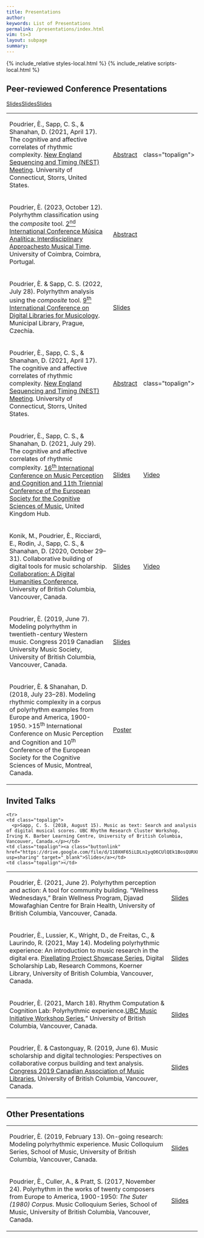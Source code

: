 ```yaml
---
title: Presentations 
author: 
keywords: List of Presentations 
permalink: /presentations/index.html
vim: ts=3
layout: subpage
summary: 
---
```


{% include_relative styles-local.html %}
{% include_relative scripts-local.html %}


## Peer-reviewed Conference Presentations ##
	
<table>
<tbody>

<tr>
    <td class="topalign">
	  <p>Poudrier, È., Sapp, C. S., &amp; Shanahan, D. (2021, April 17). The cognitive and affective correlates of rhythmic complexity. <a href="https://drive.google.com/file/d/1MRCQkWy3VWGPLYFpl0uvIaM6gptNxrJo/view" target="_blank">New England Sequencing and Timing (NEST) Meeting</a>. University of Connecticut, Storrs, United States.</p></td>
    <td class="topalign"><a class="buttonlink" href="https://drive.google.com/file/d/1zpQeZquW1BLp5tFDyFuMVD3f7XjVIHIA/view?usp=drive_link" target="_blank">Abstract</a></td><a class="buttonlink" href="https://drive.google.com/file/d/17_VwWnLdMX-2sJrk1UwxWz2FJo7fQ5bT/view?usp=sharing" target="_blank">Slides</a></td> 
    <td> class="topalign"></td>
  </tr>
  
<tr>
    <td class="topalign">
	  <p>Poudrier, È. (2023, October 12). Polyrhythm classification using the <em>composite</em> tool. <a href="https://www.uc.pt/ceis20/musica-analitica-2023/" target="_blank">2<sup>nd</sup> International Conference Música Analítica: Interdisciplinary Approachesto Musical Time</a>. University of Coimbra, Coimbra, Portugal.</p></td>
    <td class="topalign"><a class="buttonlink" href="https://drive.google.com/file/d/1zpQeZquW1BLp5tFDyFuMVD3f7XjVIHIA/view?usp=drive_link" target="_blank">Abstract</a></td><a class="buttonlink" href="https://drive.google.com/file/d/1l4--rtXTRjKaT7Ifrx15R5QeI4OiHJGA/view?usp=drive_link" target="_blank">Slides</a></td>
    	<td class="topalign"> </td>
  </tr>
  
  <tr>
    <td class="topalign">
	<p>Poudrier, È. &amp; Sapp, C. S. (2022, July 28). Polyrhythm analysis using the <em>composite</em> tool. <a href="https://dlfm.web.ox.ac.uk/9th-international-conference-on-digital-libraries-for-musicology" target="_blank">9<sup>th</sup> International Conference on Digital Libraries for Musicology</a>. Municipal Library, Prague, Czechia.</p></td>
    <td class="topalign"><a class="buttonlink" href="https://drive.google.com/file/d/1U9MEUWjJUeIicMP_RS6mXI5GTIDFCPny/view?usp=drive_link" target="_blank">Slides</a></td>
	  <td class="topalign"></td>
</tr>
	
<tr>
    <td class="topalign">
	  <p>Poudrier, È., Sapp, C. S., &amp; Shanahan, D. (2021, April 17). The cognitive and affective correlates of rhythmic complexity. <a href="https://drive.google.com/file/d/1MRCQkWy3VWGPLYFpl0uvIaM6gptNxrJo/view" target="_blank">New England Sequencing and Timing (NEST) Meeting</a>. University of Connecticut, Storrs, United States.</p></td>
    <td class="topalign"><a class="buttonlink" href="https://drive.google.com/file/d/1zpQeZquW1BLp5tFDyFuMVD3f7XjVIHIA/view?usp=drive_link" target="_blank">Abstract</a></td><a class="buttonlink" href="https://drive.google.com/file/d/17_VwWnLdMX-2sJrk1UwxWz2FJo7fQ5bT/view?usp=sharing" target="_blank">Slides</a></td> 
    <td> class="topalign"></td>
  </tr>
  
  <tr>
    <td class="topalign">
	  <p>Poudrier, È., Sapp, C. S., &amp; Shanahan, D. (2021, July 29). The cognitive and affective correlates of rhythmic complexity. <a href="https://icmpc2021.sites.sheffield.ac.uk/" target="_blank">16<sup>th</sup> International Conference on Music Perception and Cognition and 11th Triennial Conference of the European Society for the Cognitive Sciences of Music</a>, United Kingdom Hub.</p></td>
    <td class="topalign"><a class="buttonlink" href="https://drive.google.com/file/d/1VjE2k70_8pjUPDY7vlREcX54J6QNdqF5/view?usp=sharing" target="_blank">Slides</a></td>
    <td class="topalign"><a class="buttonlink" href="https://www.youtube.com/watch?v=A8lk36AlfPYforth" target="_blank">Video</a></td>
  </tr>
  
  <tr>
    <td class="topalign">
	  <p>Konik, M., Poudrier, È., Ricciardi, E., Rodin, J., Sapp, C. S., &amp; Shanahan, D. (2020, October 29–31). Collaborative building of digital tools for music scholarship. <a href="https://dhconference.sites.olt.ubc.ca/conference-info/program/" target="_blank">Collaboration: A Digital Humanities Conference</a>, University of British Columbia, Vancouver, Canada.</p></td>
    <td class="topalign"><a class="buttonlink" href="https://drive.google.com/file/d/1ZAHgiFMKfO8MBrqthm0JXpys1I02m4Dt/view?usp=drive_link" target="_blank">Slides</a></td>
    <td class="topalign"><a class="buttonlink" href="https://youtu.be/zXxe7F5G3qM?si=ybqM4HaEa8LhoD-s" target="_blank">Video</a></td>
  </tr>
  
  <tr>
    <td class="topalign">
	  <p>Poudrier, È. (2019, June 7). Modeling polyrhythm in twentieth-century Western music. Congress 2019 Canadian University Music Society, University of British Columbia, Vancouver, Canada.</p></td>
    <td class="topalign"><a class="buttonlink" href="https://drive.google.com/file/d/1M4ic5Uj1pz7ThW855VM-wDMXFx2OPAWu/view?usp=sharing" target="_blank">Slides</a></td>
    <td class="topalign"></td>
  </tr>
  
  <tr>
    <td class="topalign">
	  <p>Poudrier, È. &amp; Shanahan, D. (2018, July 23–28). Modeling rhythmic complexity in a corpus of polyrhythm examples from Europe and America, 1900-1950. >15<sup>th</sup> International Conference on Music Perception and Cognition and 10<sup>th</sup> Conference of the European Society for the Cognitive Sciences of Music</a>, Montreal, Canada.</p></td>
    <td class="topalign"><a class="buttonlink" href="https://drive.google.com/file/d/1tQvN77iFEwHX7wm2ghyoi_wwBaF6roH0/view?usp=sharing" target="_blank">Poster</a></td>
    <td class="topalign"></td>
  </tr>
	
</tbody>
</table>


## Invited Talks ##

<table>
<tbody>
  <tr>
    <td class="topalign">
	  <p>Poudrier, È. (2021, June 2). Polyrhythm perception and action: A tool for community building. “Wellness Wednesdays,” Brain Wellness Program, Djavad Mowafaghian Centre for Brain Health, University of British Columbia, Vancouver, Canada.</p></td>
    <td class="topalign"><a class="buttonlink" href="https://drive.google.com/file/d/19-mLwjCVCP0HeCA4A-9R3SHFgpKstlrV/view?usp=sharing" target="_blank">Slides</a></td>
    <td class="topalign"></td>
  </tr>
	
  <tr>
    <td class="topalign">
	  <p>Poudrier, È., Lussier, K., Wright, D., de Freitas, C., &amp; Laurindo, R. (2021, May 14). Modeling polyrhythmic experience: An introduction to music research in the digital era. <a href="https://libcal.library.ubc.ca/calendar/vancouver/pixellating-20210514" target="_blank">Pixellating Project Showcase Series</a>, Digital Scholarship Lab, Research Commons, Koerner Library, University of British Columbia, Vancouver, Canada.</p></td>
    <td class="topalign"><a class="buttonlink" href="https://drive.google.com/file/d/1ibEbXf65EfEYjRFxR_OPULJiSvCwOxaa/view?usp=sharing" target="_blank">Slides</a></td>
    <td class="topalign"></td>
  </tr>
	
  <tr>
    <td class="topalign">
	  <p>Poudrier, È. (2021, March 18). Rhythm Computation &amp; Cognition Lab: Polyrhythmic experience.<a href="https://www.ubcmusicinitiative.com/pastevents/introduction-to-music-cognition-with-dr-poudrier" target="_blank">UBC Music Initiative Workshop Series</a>,” University of British Columbia, Vancouver, Canada.</p></td>
    <td class="topalign"><a class="buttonlink" href="https://drive.google.com/file/d/1ZXXPwhUyN3XTEqqRLfAmBLWyAJa6eFte/view?usp=sharing" target="_blank">Slides</a></td>
    <td class="topalign"></td>
  </tr>
	
  <tr>
    <td class="topalign">
	  <p>Poudrier, È. &amp; Castonguay, R. (2019, June 6). Music scholarship and digital technologies: Perspectives on collaborative corpus building and text analysis. <a href="https://www.caml-acbm.org/en/conferences/caml-acbm-conference-2019/" target="_blank">Congress 2019 Canadian Association of Music Libraries</a>, University of British Columbia, Vancouver, Canada.</p></td>
    <td class="topalign"><a class="buttonlink" href="https://drive.google.com/file/d/1Sve8IOjYsIq4HHAu2PCi2FKC5xosq4yA/view?usp=sharing" target="_blank">Slides</a></td>
    <td class="topalign"></td>
  </tr>

	<tr>
    <td class="topalign">
	  <p>Sapp, C. S. (2018, August 15). Music as text: Search and analysis of digital musical scores. UBC Rhythm Research Cluster Workshop, Irving K. Barber Learning Centre, University of British Columbia, Vancouver, Canada.</p></td>
    <td class="topalign"><a class="buttonlink" href="https://drive.google.com/file/d/110XHF65iLDLn1yqO6CUlQEk1BosQURX8/view?usp=sharing" target="_blank">Slides</a></td>
    <td class="topalign"></td>
  </tr>

</tbody>
</table>


## Other Presentations ##

<table>
<tbody>
  <tr>
    <td class="topalign">
	  <p>Poudrier, È. (2019, February 13). On-going research: Modeling polyrhythmic experience. Music Colloquium Series, School of Music, University of British Columbia, Vancouver, Canada.</p></td>
    <td class="topalign"><a class="buttonlink" href="https://drive.google.com/file/d/1_e9jOCE3F2ynfmHsDzoUqwdzZDjRPsQ1/view?usp=sharing" target="_blank">Slides</a></td>
    <td class="topalign"></td>
  </tr>
  <tr>
    <td class="topalign">
	  <p>Poudrier, È., Culler, A., &amp; Pratt, S. (2017, November 24). Polyrhythm in the works of twenty composers from Europe to America, 1900-1950: <em>The Suter (1980) Corpus</em>. Music Colloquium Series, School of Music, University of British Columbia, Vancouver, Canada.</p></td>
    <td class="topalign"><a class="buttonlink" href="https://drive.google.com/file/d/1fg9STy0TBi0V-086XvSmTPEWk1nqmq0J/view?usp=sharing" target="_blank">Slides</a></td>
    <td class="topalign"></td>
  </tr>

</tbody>
</table>
